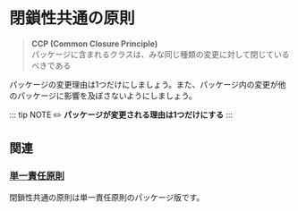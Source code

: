 # 閉鎖性共通の原則
> **CCP (Common Closure Principle)**  
> パッケージに含まれるクラスは、みな同じ種類の変更に対して閉じているべきである

パッケージの変更理由は1つだけにしましょう。また、パッケージ内の変更が他のパッケージに影響を及ぼさないようにしましょう。

::: tip NOTE
:pencil2: **パッケージが変更される理由は1つだけにする**
:::

## 関連
### [単一責任原則](SRP.md)
閉鎖性共通の原則は単一責任原則のパッケージ版です。
